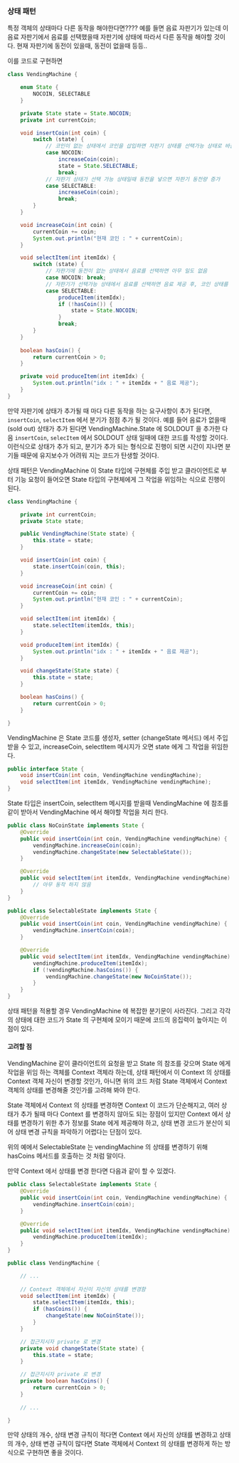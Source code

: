 ### 상태 패턴

특정 객체의 상태마다 다른 동작을 해야한다면????
예를 들면 음료 자판기가 있는데 이 음료 자판기에서 음료를 선택했을때 자판기에 상태에 따라서 다른 동작을 해야할 것이다.
현재 자판기에 동전이 있을때, 동전이 없을때 등등..

이를 코드로 구현하면 

```java
class VendingMachine {

    enum State {
        NOCOIN, SELECTABLE
    }

    private State state = State.NOCOIN;
    private int currentCoin;

    void insertCoin(int coin) {
        switch (state) {
            // 코인이 없는 상태에서 코인을 삽입하면 자판기 상태를 선택가능 상태로 바꿈
            case NOCOIN:
                increaseCoin(coin);
                state = State.SELECTABLE;
                break;
            // 자판기 상태가 선택 가능 상태일때 동전을 넣으면 자판기 동전량 증가
            case SELECTABLE:
                increaseCoin(coin);
                break;
        }
    }

    void increaseCoin(int coin) {
        currentCoin += coin;
        System.out.println("현재 코인 : " + currentCoin);
    }

    void selectItem(int itemIdx) {
        switch (state) {
            // 자판기에 동전이 없는 상태에서 음료를 선택하면 아무 일도 없음
            case NOCOIN: break;
            // 자판기가 선택가능 상태에서 음료를 선택하면 음료 제공 후, 코인 상태를 확인하고 상태 바꿈
            case SELECTABLE:
                produceItem(itemIdx);
                if (!hasCoin()) {
                    state = State.NOCOIN;
                }
                break;
        }
    }
    
    boolean hasCoin() {
        return currentCoin > 0;
    }

    private void produceItem(int itemIdx) {
        System.out.println("idx : " + itemIdx + " 음료 제공");
    }
}
```

만약 자판기에 상태가 추가될 때 마다 다른 동작을 하는 요구사항이 추가 된다면, `insertCoin`, `selectItem` 에서 분기가 점점 추가 될 것이다.
예를 들어 음료가 없을때 (sold out) 상태가 추가 된다면 VendingMachine.State 에 SOLDOUT 을 추가한 다음 
`insertCoin`, `selecItem` 에서 SOLDOUT 상태 일때에 대한 코드를 작성할 것이다.  
이런식으로 상태가 추가 되고, 분기가 추가 되는 형식으로 진행이 되면 시간이 지나면 분기들 때문에 유지보수가 어려워 지는 코드가 탄생할 것이다.

상태 패턴은 VendingMachine 이 State 타입에 구현체를 주입 받고 
클라이언트로 부터 기능 요청이 들어오면 State 타입의 구현체에게 그 작업을 위임하는 식으로 진행이 된다.

```java
class VendingMachine {

    private int currentCoin;
    private State state;

    public VendingMachine(State state) {
        this.state = state;
    }

    void insertCoin(int coin) {
        state.insertCoin(coin, this);
    }

    void increaseCoin(int coin) {
        currentCoin += coin;
        System.out.println("현재 코인 : " + currentCoin);
    }

    void selectItem(int itemIdx) {
        state.selectItem(itemIdx, this);
    }

    void produceItem(int itemIdx) {
        System.out.println("idx : " + itemIdx + " 음료 제공");
    }

    void changeState(State state) {
        this.state = state;
    }

    boolean hasCoins() {
        return currentCoin > 0;
    }

}
```

VendingMachine 은 State 코드를 생성자, setter (changeState 메서드) 에서 주입 받을 수 있고, 
increaseCoin, selectItem 메시지가 오면 state 에게 그 작업을 위임한다.

```java
public interface State {
    void insertCoin(int coin, VendingMachine vendingMachine);
    void selectItem(int itemIdx, VendingMachine vendingMachine);
}
```

State 타입은 insertCoin, selectItem 메시지를 받을때 VendingMachine 에 참조를 같이 받아서 VendingMachine 에서 해야할 작업을 처리 한다.

```java
public class NoCoinState implements State {
    @Override
    public void insertCoin(int coin, VendingMachine vendingMachine) {
        vendingMachine.increaseCoin(coin);
        vendingMachine.changeState(new SelectableState());
    }

    @Override
    public void selectItem(int itemIdx, VendingMachine vendingMachine) {
        // 아무 동작 하지 않음
    }
}

public class SelectableState implements State {
    @Override
    public void insertCoin(int coin, VendingMachine vendingMachine) {
        vendingMachine.insertCoin(coin);
    }

    @Override
    public void selectItem(int itemIdx, VendingMachine vendingMachine) {
        vendingMachine.produceItem(itemIdx);
        if (!vendingMachine.hasCoins()) {
            vendingMachine.changeState(new NoCoinState());
        }
    }
}
``` 

상태 패턴을 적용할 경우 VendingMachine 에 복잡한 분기문이 사라진다.
그리고 각각의 상태에 대한 코드가 State 의 구현체에 모이기 때문에 코드의 응집력이 높아지는 이점이 있다.

#### 고려할 점
VendingMachine 같이 클라이언트의 요청을 받고 State 의 참조를 갖으며 State 에게 작업을 위임 하는 객체를 Context 객체라 하는데,
상태 패턴에서 이 Context 의 상태를 Context 객체 자신이 변경할 것인가, 아니면 위의 코드 처럼 State 객체에서 Context 객체의 상태를 변경해줄 것인가를 고려해 봐야 한다.

State 객체에서 Context 의 상태를 변경하면 Context 이 코드가 단순해지고, 여러 상태가 추가 될때 마다 Context 를 변경하지 않아도 되는 장점이 있지만
Context 에서 상태를 변경하기 위한 추가 정보를 State 에게 제공해야 하고, 상태 변경 코드가 분산이 되어 상태 변경 규칙을 파악하기 어렵다는 단점이 있다.

위의 예에서 SelectableState 는 vendingMachine 의 상태를 변경하기 위해 hasCoins 메서드를 호출하는 것 처럼 말이다.

만약 Context 에서 상태를 변경 한다면 다음과 같이 할 수 있겠다.

```java
public class SelectableState implements State {
    @Override
    public void insertCoin(int coin, VendingMachine vendingMachine) {
        vendingMachine.insertCoin(coin);
    }

    @Override
    public void selectItem(int itemIdx, VendingMachine vendingMachine) {
        vendingMachine.produceItem(itemIdx);
    }
}

public class VendingMachine {

    // ...
    
    // Context 객체에서 자신이 자신의 상태를 변경함
    void selectItem(int itemIdx) {
        state.selectItem(itemIdx, this);
        if (hasCoins()) {
            changeState(new NoCoinState());
        }
    }

    // 접근지시자 private 로 변경
    private void changeState(State state) {
        this.state = state;
    }

    // 접근지시자 private 로 변경
    private boolean hasCoins() {
        return currentCoin > 0;
    }
    
    // ...

}
```

만약 상태의 개수, 상태 변경 규칙이 적다면 Context 에서 자신의 상태를 변경하고
상태의 개수, 상태 변경 규칙이 많다면 State 객체에서 Context 의 상태를 변경하게 하는 방식으로 구현하면 좋을 것이다.